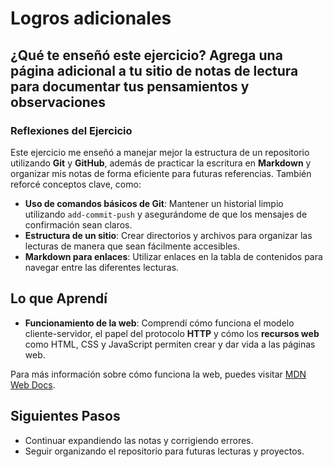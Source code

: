 # Logros adicionales

## ¿Qué te enseñó este ejercicio? Agrega una página adicional a tu sitio de notas de lectura para documentar tus pensamientos y observaciones

### Reflexiones del Ejercicio

Este ejercicio me enseñó a manejar mejor la estructura de un repositorio utilizando **Git** y **GitHub**, además de practicar la escritura en **Markdown** y organizar mis notas de forma eficiente para futuras referencias. También reforcé conceptos clave, como:

- **Uso de comandos básicos de Git**: Mantener un historial limpio utilizando `add-commit-push` y asegurándome de que los mensajes de confirmación sean claros.
- **Estructura de un sitio**: Crear directorios y archivos para organizar las lecturas de manera que sean fácilmente accesibles.
- **Markdown para enlaces**: Utilizar enlaces en la tabla de contenidos para navegar entre las diferentes lecturas.

## Lo que Aprendí

- **Funcionamiento de la web**: Comprendí cómo funciona el modelo cliente-servidor, el papel del protocolo **HTTP** y cómo los **recursos web** como HTML, CSS y JavaScript permiten crear y dar vida a las páginas web.

Para más información sobre cómo funciona la web, puedes visitar [MDN Web Docs](https://developer.mozilla.org/es/docs/Learn/Getting_started_with_the_web).

## Siguientes Pasos

- Continuar expandiendo las notas y corrigiendo errores.
- Seguir organizando el repositorio para futuras lecturas y proyectos.
